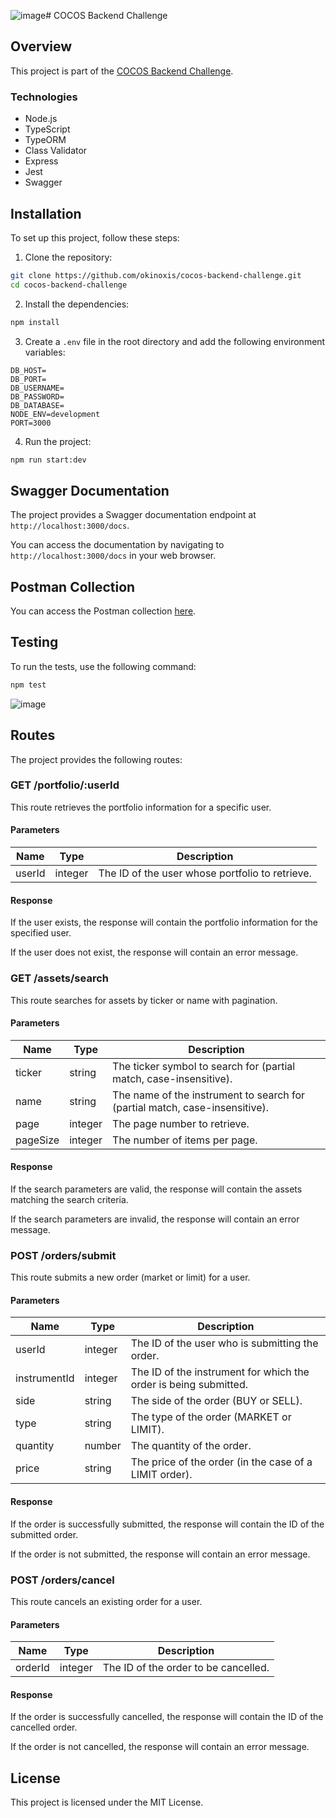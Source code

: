 ![image](https://github.com/user-attachments/assets/f6e20e6f-6b17-4419-8b4a-72e0b6407a10)# COCOS Backend Challenge

## Overview

This project is part of the [COCOS Backend Challenge](https://github.com/cocos-capital/cocos-challenge/blob/main/backend-challenge.md).

### Technologies

- Node.js
- TypeScript
- TypeORM
- Class Validator
- Express
- Jest
- Swagger

## Installation

To set up this project, follow these steps:

1. Clone the repository:

```bash
git clone https://github.com/okinoxis/cocos-backend-challenge.git
cd cocos-backend-challenge
```

2. Install the dependencies:

```bash
npm install
```

3. Create a `.env` file in the root directory and add the following environment variables:

```
DB_HOST=
DB_PORT=
DB_USERNAME=
DB_PASSWORD=
DB_DATABASE=
NODE_ENV=development
PORT=3000
```

4. Run the project:

```bash
npm run start:dev
```

## Swagger Documentation

The project provides a Swagger documentation endpoint at `http://localhost:3000/docs`.

You can access the documentation by navigating to `http://localhost:3000/docs` in your web browser.

## Postman Collection

You can access the Postman collection [here](https://www.postman.com/aviation-astronaut-67328697/workspace/okinoxis/collection/27303646-4e48e9f0-b071-471d-bfec-3ee6ad7ebc08).

## Testing

To run the tests, use the following command:

```bash
npm test
```
![image](https://github.com/user-attachments/assets/287fc4a5-4acb-4b05-89c8-24221962bfa7)

## Routes

The project provides the following routes:

### GET /portfolio/:userId

This route retrieves the portfolio information for a specific user.

#### Parameters

| Name   | Type    | Description                                     |
| ------ | ------- | ----------------------------------------------- |
| userId | integer | The ID of the user whose portfolio to retrieve. |

#### Response

If the user exists, the response will contain the portfolio information for the specified user.

If the user does not exist, the response will contain an error message.

### GET /assets/search

This route searches for assets by ticker or name with pagination.

#### Parameters

| Name     | Type    | Description                                                                 |
| -------- | ------- | --------------------------------------------------------------------------- |
| ticker   | string  | The ticker symbol to search for (partial match, case-insensitive).          |
| name     | string  | The name of the instrument to search for (partial match, case-insensitive). |
| page     | integer | The page number to retrieve.                                                |
| pageSize | integer | The number of items per page.                                               |

#### Response

If the search parameters are valid, the response will contain the assets matching the search criteria.

If the search parameters are invalid, the response will contain an error message.

### POST /orders/submit

This route submits a new order (market or limit) for a user.

#### Parameters

| Name         | Type    | Description                                                      |
| ------------ | ------- | ---------------------------------------------------------------- |
| userId       | integer | The ID of the user who is submitting the order.                  |
| instrumentId | integer | The ID of the instrument for which the order is being submitted. |
| side         | string  | The side of the order (BUY or SELL).                             |
| type         | string  | The type of the order (MARKET or LIMIT).                         |
| quantity     | number  | The quantity of the order.                                       |
| price        | string  | The price of the order (in the case of a LIMIT order).           |

#### Response

If the order is successfully submitted, the response will contain the ID of the submitted order.

If the order is not submitted, the response will contain an error message.

### POST /orders/cancel

This route cancels an existing order for a user.

#### Parameters

| Name    | Type    | Description                          |
| ------- | ------- | ------------------------------------ |
| orderId | integer | The ID of the order to be cancelled. |

#### Response

If the order is successfully cancelled, the response will contain the ID of the cancelled order.

If the order is not cancelled, the response will contain an error message.

## License

This project is licensed under the MIT License.
